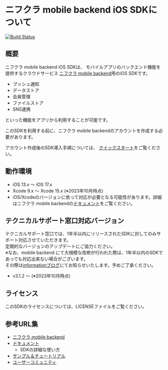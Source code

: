 # ニフクラ mobile backend iOS SDKについて

[![Build Status](https://travis-ci.org/NIFCLOUD-mbaas/ncmb_ios.svg?branch=master)](https://travis-ci.org/NIFCLOUD-mbaas/ncmb_ios)

## 概要

ニフクラ mobile backend iOS SDKは、
モバイルアプリのバックエンド機能を提供するクラウドサービス
[ニフクラ mobile backend](https://mbaas.nifcloud.com)用のiOS SDKです。

- プッシュ通知
- データストア
- 会員管理
- ファイルストア
- SNS連携

といった機能をアプリから利用することが可能です。

このSDKを利用する前に、ニフクラ mobile backendのアカウントを作成する必要があります。

アカウント作成後のSDK導入手順については、
[クイックスタート](https://mbaas.nifcloud.com/doc/current/introduction/quickstart_ios.html)をご覧ください。

## 動作環境

- iOS 13.x ～ iOS 17.x
- Xcode 9.x ～ Xcode 15.x 
(※2023年10月時点)  
- iOS/Xcodeのバージョンに依って対応が必要となる可能性があります。詳細はニフクラ mobile backendの[ドキュメント](https://mbaas.nifcloud.com/doc/current/)をご覧ください。

## テクニカルサポート窓口対応バージョン

テクニカルサポート窓口では、1年半以内にリリースされたSDKに対してのみサポート対応させていただきます。<br>
定期的なバージョンのアップデートにご協力ください。<br>
※なお、mobile backend にて大規模な改修が行われた際は、1年半以内のSDKであっても対応出来ない場合がございます。<br>
その際は[informationブログ](https://mbaas.nifcloud.com/info/)にてお知らせいたします。予めご了承ください。

- v3.1.2 ～ (※2023年10月時点)

## ライセンス

このSDKのライセンスについては、LICENSEファイルをご覧ください。

## 参考URL集

- [ニフクラ mobile backend](https://mbaas.nifcloud.com/)
- [ドキュメント](https://mbaas.nifcloud.com/doc/current/)
  - SDKの詳細な使い方
- [サンプル＆チュートリアル](https://mbaas.nifcloud.com/doc/current/tutorial/tutorial_ios.html)
- [ユーザーコミュニティ](https://github.com/NIFCLOUD-mbaas/UserCommunity)
